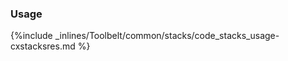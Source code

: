 <!-- usedin: [ _legacy_docker/Toolbelt] - post: -->


### Usage



{%include _inlines/Toolbelt/common/stacks/code_stacks_usage-cxstacksres.md %}




